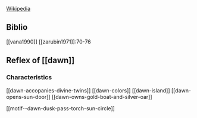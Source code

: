 [Wikipedia](https://en.wikipedia.org/wiki/The_Zorya)

## Biblio
[[vana1990]]
[[zarubin1971]]:70-76

## Reflex of [[dawn]]
### Characteristics
[[dawn-accopanies-divine-twins]]
[[dawn-colors]]
[[dawn-island]]
[[dawn-opens-sun-door]]
[[dawn-owns-gold-boat-and-silver-oar]]

[[motif--dawn-dusk-pass-torch-sun-circle]]